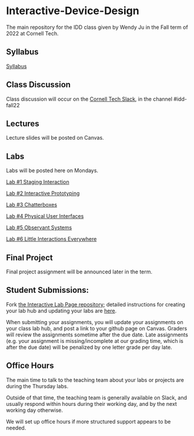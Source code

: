 # Interactive-Device-Design
The main repository for the IDD class given by Wendy Ju in the Fall term of 2022 at Cornell Tech.

## Syllabus
[Syllabus](https://canvas.cornell.edu/courses/33420/assignments/syllabus) 

## Class Discussion
Class discussion will occur on the [Cornell Tech Slack](https://cornelltech.slack.com), in the channel #idd-fall22

## Lectures
Lecture slides will be posted on Canvas.


## Labs
Labs will be posted here on Mondays.

[Lab #1 Staging Interaction](https://github.com/FAR-Lab/Interactive-Lab-Hub/blob/Fall2022/Lab%201)

[Lab #2 Interactive Prototyping](https://github.com/FAR-Lab/Interactive-Lab-Hub/blob/Fall2022/Lab%202)

[Lab #3 Chatterboxes](https://github.com/FAR-Lab/Interactive-Lab-Hub/tree/Fall2022/Lab%203)

[Lab #4 Physical User Interfaces](https://github.com/FAR-Lab/Interactive-Lab-Hub/tree/Fall2022/Lab%204)

[Lab #5 Observant Systems](https://github.com/FAR-Lab/Interactive-Lab-Hub/tree/Fall2022/Lab%205)

[Lab #6 Little Interactions Everywhere](https://github.com/FAR-Lab/Interactive-Lab-Hub/tree/Fall2022/Lab%206)

## Final Project

Final project assignment will be announced later in the term.

<!---(https://github.com/FAR-Lab/Developing-and-Designing-Interactive-Devices/blob/2022Fall/FinalProject.md)--->



## Student Submissions:

Fork  [the Interactive Lab Page repository](https://github.com/FAR-Lab/Interactive-Lab-Hub); detailed instructions for creating your lab hub and updating your labs are [here](https://github.com/FAR-Lab/Developing-and-Designing-Interactive-Devices/blob/2022Fall/readings/Submitting%20Labs.md).

When submitting your assignments, you will update your assignments on your class lab hub, and post a link to your github page on Canvas. Graders will review the assignments sometime after the due date. Late assignments (e.g. your assignment is missing/incomplete at our grading time, which is after the due date) will be penalized by one letter grade per day late.



## Office Hours 

The main time to talk to the teaching team about your labs or projects are during the Thursday labs. 

Outside of that time, the teaching team is generally available on Slack, and usually respond within hours during their working day, and by the next working day otherwise. 

We will set up office hours if more structured support appears to be needed.
